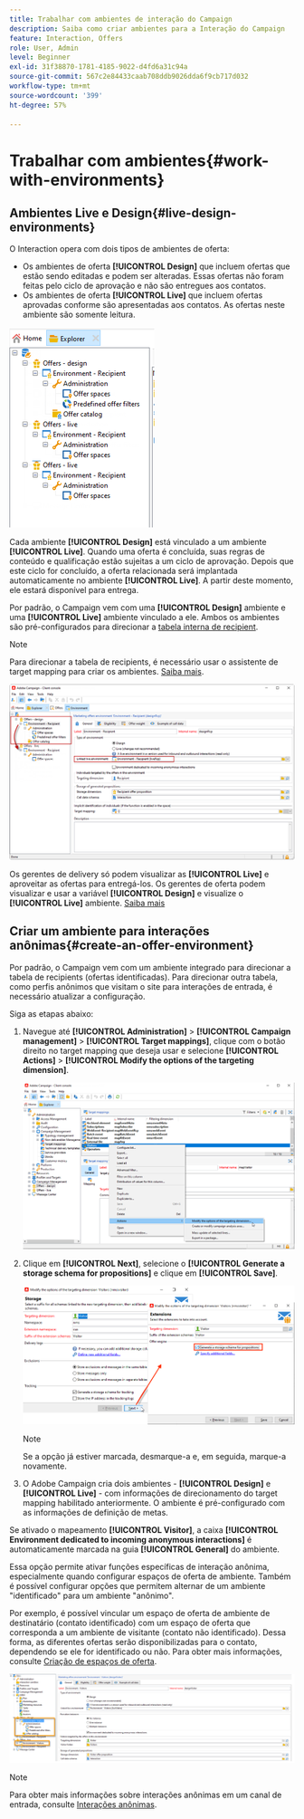 ```yaml
---
title: Trabalhar com ambientes de interação do Campaign
description: Saiba como criar ambientes para a Interação do Campaign
feature: Interaction, Offers
role: User, Admin
level: Beginner
exl-id: 31f38870-1781-4185-9022-d4fd6a31c94a
source-git-commit: 567c2e84433caab708ddb9026dda6f9cb717d032
workflow-type: tm+mt
source-wordcount: '399'
ht-degree: 57%

---
```


# Trabalhar com ambientes{#work-with-environments}

## Ambientes Live e Design{#live-design-environments}

O Interaction opera com dois tipos de ambientes de oferta:

* Os ambientes de oferta **[!UICONTROL Design]** que incluem ofertas que estão sendo editadas e podem ser alteradas. Essas ofertas não foram feitas pelo ciclo de aprovação e não são entregues aos contatos.
* Os ambientes de oferta **[!UICONTROL Live]** que incluem ofertas aprovadas conforme são apresentadas aos contatos. As ofertas neste ambiente são somente leitura.

![](assets/offer_environments_overview_001.png)

Cada ambiente **[!UICONTROL Design]** está vinculado a um ambiente **[!UICONTROL Live]**. Quando uma oferta é concluída, suas regras de conteúdo e qualificação estão sujeitas a um ciclo de aprovação. Depois que este ciclo for concluído, a oferta relacionada será implantada automaticamente no ambiente **[!UICONTROL Live]**. A partir deste momento, ele estará disponível para entrega.

Por padrão, o Campaign vem com uma **[!UICONTROL Design]** ambiente e uma **[!UICONTROL Live]** ambiente vinculado a ele. Ambos os ambientes são pré-configurados para direcionar a [tabela interna de recipient](../dev/datamodel.md#ootb-profiles).

>[!NOTE]
>
>Para direcionar a tabela de recipients, é necessário usar o assistente de target mapping para criar os ambientes. [Saiba mais](#creating-an-offer-environment).

![](assets/offer_environments_overview_002.png)

Os gerentes de delivery só podem visualizar as **[!UICONTROL Live]** e aproveitar as ofertas para entregá-los. Os gerentes de oferta podem visualizar e usar a variável **[!UICONTROL Design]** e visualize o **[!UICONTROL Live]** ambiente. [Saiba mais](interaction-operators.md)

## Criar um ambiente para interações anônimas{#create-an-offer-environment}

Por padrão, o Campaign vem com um ambiente integrado para direcionar a tabela de recipients (ofertas identificadas). Para direcionar outra tabela, como perfis anônimos que visitam o site para interações de entrada, é necessário atualizar a configuração.

Siga as etapas abaixo:

1. Navegue até **[!UICONTROL Administration]** > **[!UICONTROL Campaign management]** > **[!UICONTROL Target mappings]**, clique com o botão direito no target mapping que deseja usar e selecione **[!UICONTROL Actions]** > **[!UICONTROL Modify the options of the targeting dimension]**.

   ![](assets/offer_env_anonymous_001.png)

1. Clique em **[!UICONTROL Next]**, selecione o **[!UICONTROL Generate a storage schema for propositions]** e clique em **[!UICONTROL Save]**.

   ![](assets/offer_env_anonymous_002.png)

   >[!NOTE]
   >
   >Se a opção já estiver marcada, desmarque-a e, em seguida, marque-a novamente.

1. O Adobe Campaign cria dois ambientes - **[!UICONTROL Design]** e **[!UICONTROL Live]** - com informações de direcionamento do target mapping habilitado anteriormente. O ambiente é pré-configurado com as informações de definição de metas.

Se ativado o mapeamento **[!UICONTROL Visitor]**, a caixa **[!UICONTROL Environment dedicated to incoming anonymous interactions]** é automaticamente marcada na guia **[!UICONTROL General]** do ambiente.

Essa opção permite ativar funções específicas de interação anônima, especialmente quando configurar espaços de oferta de ambiente. Também é possível configurar opções que permitem alternar de um ambiente &quot;identificado&quot; para um ambiente &quot;anônimo&quot;.

Por exemplo, é possível vincular um espaço de oferta de ambiente de destinatário (contato identificado) com um espaço de oferta que corresponda a um ambiente de visitante (contato não identificado). Dessa forma, as diferentes ofertas serão disponibilizadas para o contato, dependendo se ele for identificado ou não. Para obter mais informações, consulte [Criação de espaços de oferta](interaction-offer-spaces.md).

![](assets/offer_env_anonymous_003.png)

>[!NOTE]
>
>Para obter mais informações sobre interações anônimas em um canal de entrada, consulte [Interações anônimas](anonymous-interactions.md).
